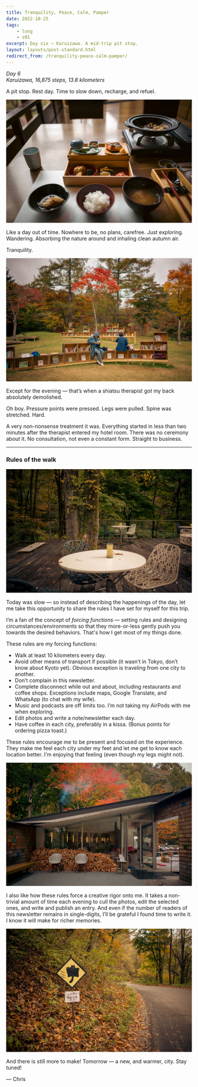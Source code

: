 ```yaml
---
title: Tranquility, Peace, Calm, Pamper
date: 2022-10-25
tags: 
    - long
    - s01
excerpt: Day six — Karuizawa. A mid-trip pit stop.
layout: layouts/post-standard.html
redirect_from: /tranquility-peace-calm-pamper/
---
```

*Day 6*  
*Karuizawa, 16,875 steps, 13.8 kilometers*

A pit stop. Rest day. Time to slow down, recharge, and refuel.

![Japanese Breakfast](/assets/images/tpcp1.jpeg)

Like a day out of time. Nowhere to be, no plans, carefree. Just exploring. Wandering. Absorbing the nature around and inhaling clean autumn air.

Tranquility.

![Autumn in Karuizawa](/assets/images/tpcp2.jpeg)

Except for the evening — that’s when a shiatsu therapist got my back absolutely demolished.

Oh boy. Pressure points were pressed. Legs were pulled. Spine was stretched. Hard.

A very non-nonsense treatment it was. Everything started in less than two minutes after the therapist entered my hotel room. There was no ceremony about it. No consultation, not even a constant form. Straight to business.

---

### Rules of the walk

![Autumn in Karuizawa](/assets/images/tpcp3.jpeg)

Today was slow — so instead of describing the happenings of the day, let me take this opportunity to share the rules I have set for myself for this trip.

I’m a fan of the concept of *forcing functions* — setting rules and designing circumstances/environments so that they more-or-less gently push you towards the desired behaviors. That's how I get most of my things done.

These rules are my forcing functions:

- Walk at least 10 kilometers every day.
- Avoid other means of transport if possible (it wasn’t in Tokyo, don’t know about Kyoto yet). Obvious exception is traveling from one city to another.
- Don’t complain in this newsletter.
- Complete disconnect while out and about, including restaurants and coffee shops. Exceptions include maps, Google Translate, and WhatsApp (to chat with my wife).
- Music and podcasts are off limits too. I’m not taking my AirPods with me when exploring.
- Edit photos and write a note/newsletter each day.
- Have coffee in each city, preferably in a kissa. (Bonus points for ordering pizza toast.)

These rules encourage me to be present and focused on the experience. They make me feel each city under my feet and let me get to know each location better. I'm enjoying that feeling (even though my legs might not).

![Autumn in Karuizawa](/assets/images/tpcp4.jpeg)

I also like how these rules force a creative rigor onto me. It takes a non-trivial amount of time each evening to cull the photos, edit the selected ones, and write and publish an entry. And even if the number of readers of this newsletter remains in single-digits, I’ll be grateful I found time to write it. I know it will make for richer memories.

![Giant flying squirrel crossing – beware (especially at night)](/assets/images/tpcp5.jpeg)

And there is still more to make! Tomorrow — a new, and warmer, city. Stay tuned!

— Chris